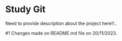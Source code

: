 # Study Git

Need to provide description about the project here!!..

#1
Changes made on README.md file on 20/11/2023.


